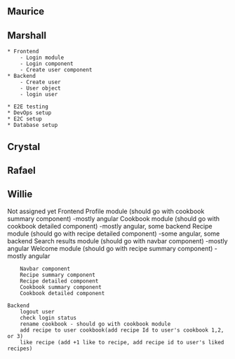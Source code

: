 ## Maurice

## Marshall
	* Frontend
		- Login module
		- Login component
		- Create user component
	* Backend
		- Create user
		- User object 
		- login user
		
	* E2E testing
	* DevOps setup
	* E2C setup
	* Database setup
	

## Crystal

## Rafael

## Willie




Not assigned yet
	Frontend
		Profile module (should go with cookbook summary component) -mostly angular
		Cookbook module (should go with cookbook detailed component) -mostly angular, some backend
		Recipe module (should go with recipe detailed component) -some angular, some backend
		Search results module (should go with navbar component) -mostly angular
		Welcome module (should go with recipe summary component) -mostly angular
		
		Navbar component
		Recipe summary component
		Recipe detailed component
		Cookbook summary component
		Cookbook detailed component
		
	Backend
		logout user
		check login status
		rename cookbook - should go with cookbook module
		add recipe to user cookbook(add recipe Id to user's cookbook 1,2, or 3)
		like recipe (add +1 like to recipe, add recipe id to user's liked recipes)
		
		